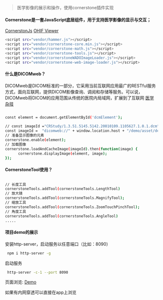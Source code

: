 > 医学影像的展示和操作，使用cornerstone插件实现

#### Cornerstone是一套JavaScript底层组件，用于支持医学影像的显示与交互；
[CornerstonJs](https://github.com/cornerstonejs)
[OHIF Viewer](https://viewer.ohif.org/viewer/1.2.826.0.13854362241694438965858641723883466450351448)

``` bash
<script src="vendor/hammer.js"></script>
<script src="vendor/cornerstone-core.min.js"></script>
<script src="vendor/cornerstone-math.js"></script>
<script src="vendor/cornerstone-tools.js"></script>
<script src="vendor/cornerstoneWADOImageLoader.js"></script>
<script src="vendor/cornerstone-web-image-loader.js"></script>

```

#### 什么是DICOMweb？
DICOMweb是DICOM标准的一部分，它采用当前互联网应用最广的RESTful服务方式，面向互联网，提供DICOM影像查询、调阅和存储等服务。可以说，DICOMweb将DICOM的应用范围从传统的医院内局域网，扩展到了互联网
[医学杂技](https://zhuanlan.zhihu.com/p/58767457)

``` bash

const element = document.getElementById('dcmElement');
  
// const imageId ="CRStudy/1.3.51.5145.5142.20010109.1105627.1.0.1.dcm";
const imageId =  "dicomweb://" + window.location.host + "/demo/asset/demo.dcm";
// 准备显示图像的元素
cornerstone.enable(element);
// 加载图像
cornerstone.loadAndCacheImage(imageId).then(function(image) {
      cornerstone.displayImage(element, image);
});

```

#### CornerstoneTool使用？

``` bash

// 长度工具
cornerstoneTools.addTool(cornerstoneTools.LengthTool)
// 放大镜
cornerstoneTools.addTool(cornerstoneTools.MagnifyTool);
// 缩放工具
cornerstoneTools.addTool(cornerstoneTools.ZoomTouchPinchTool);
// 角度工具
cornerstoneTools.addTool(cornerstoneTools.AngleTool)
.....

```

#### 项目demo的展示

安装http-server，启动服务以任意端口（比如：8090）
``` bash
 npm i http-server -g

```

启动服务

``` bash
 http-server -c-1 --port 8090

```

页面浏览: [Demo](http://127.0.0.1/demo/)

如果有内网穿透可以直接在app上浏览